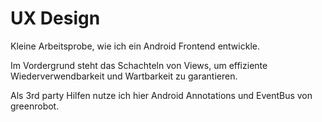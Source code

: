 # UX Design

Kleine Arbeitsprobe, wie ich ein Android Frontend entwickle.

Im Vordergrund steht das Schachteln von Views, um effiziente Wiederverwendbarkeit und Wartbarkeit zu garantieren.

Als 3rd party Hilfen nutze ich hier Android Annotations und EventBus von greenrobot.
